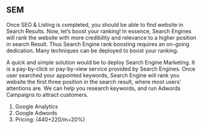 
## SEM

Once SEO & Listing is completed, you should be able to find website in Search Results. Now, let’s boost your ranking! In essence, Search Engines will rank the website with more credibility and relevance to a higher position in search Result. Thus Search Engine rank boosting requires an on-going dedication. Many techniques can be deployed to boost your ranking.

A quick and simple solution would be to deploy Search Engine Marketing. It is a pay-by-click or pay-by-view service provided by Search Engines. Once user searched your appointed keywords, Search Engine will rank you website the first three position in the search result, where most users’ attentions are. We can help you research keywords, and run Adwords Campaigns to attract customers. 

1. Google Analytics
1. Google Adwords
1. Pricing: (440+220/m+20%)